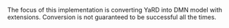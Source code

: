 The focus of this implementation is converting YaRD into DMN model with extensions.
Conversion is not guaranteed to be successful all the times.
